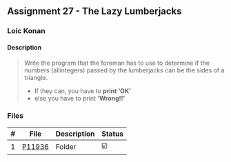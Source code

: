 ## Assignment 27 - The Lazy Lumberjacks

### Loic Konan

#### Description

>
> Write the program that the foreman has to use to determine if the numbers (allintegers)
> passed by the lumberjacks can be the sides of a triangle.
>
> - If they can, you have to **print ‘OK’**
> - else you have to print **‘Wrong!!’**
>

### Files

|   #   | File               | Description | Status                  |
| :---: | ------------------ | ----------- | ----------------------- |
|   1   | [P11936](./P11936) | Folder      | :ballot_box_with_check: |
